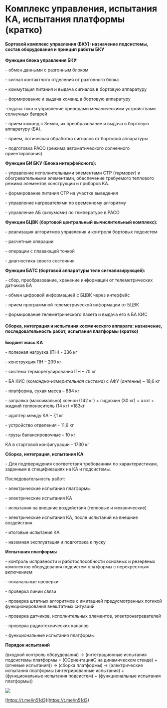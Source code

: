 # Комплекс управления, испытания КА, испытания платформы (кратко)

#### Бортовой комплекс управления (БКУ): назначение подсистемы, состав оборудования и принцип работы БКУ <a href="bortovoi-kompleks-upravleniya-bku-naznachenie-podsistemy-sostav-oborudovaniya-i-princip-raboty-bku" id="bortovoi-kompleks-upravleniya-bku-naznachenie-podsistemy-sostav-oborudovaniya-i-princip-raboty-bku"></a>

**Функции блока управления БКУ:**

\- обмен данными с разгонным блоком

\- сигнал контактного отделения от разгонного блока

\- коммутация питания и выдача сигналов в бортовую аппаратуру

\- формирование и выдача команд в бортовую аппаратуру

\-подача тока и управление приводами механическими устройствами солнечных батарей

\- прием команд с Земли, их преобразование и выдача в бортовую аппаратуру (БА).

\- прием, логическая обработка сигналов от бортовой аппаратуры

\- подготовка РАСО (режима автоматического солнечного ориентирования)

**Функции БИ БКУ (Блока интерфейсного):**

\- управление исполнительными элементами СТР (_терморег_) и обогревательными элементами, обеспечение требуемого теплового режима элементов конструкции и приборов КА.

\- формирование питания СТР на участке выведения

\- управление нагревателями по временному алгоритму

\- управление АБ (_аккумами_) по температуре в РАСО

**Функции БЦВК (бортовой центральный вычислительный комплекс):**

\- реализация алгоритмов управления и контроля бортовых подсистем

\- расчетные операции

\- операции с плавающей точкой

\- диагностика своего состояния&#x20;

**Функции БАТС (бортовой аппаратуры теле сигнализирующей):**

\- сбор, преобразование, хранение информации от телеметрических датчиков БА

\- обмен цифровой информацией с БЦВК через интерфейс

\- прием программной телеметрической информации от БЦВК

\- формирование телеметрического пакета и выдача его в БА КИС

#### Сборка, интеграция и испытания космического аппарата: назначение, последовательность работ, испытания платформы (кратко) <a href="sborka-integraciya-i-ispytaniya-kosmicheskogo-apparata-naznachenie-posledovatelnost-rabot-ispytaniya" id="sborka-integraciya-i-ispytaniya-kosmicheskogo-apparata-naznachenie-posledovatelnost-rabot-ispytaniya"></a>

**Бюджет масс КА**&#x20;

\- полезная нагрузка (ПН) - 336 кг

\- конструкция ПН – 209 кг

\- система терморегулирования ПН – 70 кг

\- БА КИС (_командно-измерительная система_) с АФУ (_антенны_) – 18,6 кг

\- платформа, сухая масса – 884 кг

\- заправка (максимально) ксенон (142 кг) + гидрозин (30 кг) + азот + жидкий теплоноситель (14 кг) =183кг

\- адаптер между КА – 7,1 кг

\- устройство отделения - 11,6 кг

\- грузы балансировочные – 10 кг

КА в стартовой конфигурации – 1730 кг

**Сборка, интеграция, испытания КА**

\- Для подтверждения соответствия требованиям по характеристикам, заданным в спецификациях на КА и подсистемы.

Последовательность работ:

\- электрические испытания платформы

\- электрические испытания КА

\- испытания на внешние воздействия (тепловые и механические)

\- электрические испытания КА, после испытаний на внешние воздействия

\- итоговые испытания КА

\- наземная эксплуатация и подготовка к пуску

**Испытания платформы**

\- контроль исправности и работоспособности основных и резервных комплектов оборудования подсистем платформы с перекрестным включением

\- поканальные проверки

\- проверка линии связи

\- проверка штатных алгоритмов с имитацией предусмотренных логикой функционирования внештатных ситуаций

\- проверка датчиков, исполнительных элементов, электронагревателей

\- проверка радиотехнических каналов

\- функциональные испытания платформы

**Порядок испытаний**

(входной контроль оборудования) -> (интеграционные испытания подсистемы платформы = (СОриентацияС на динамическом стенде) + (огневые испытания)) -> (сборка платформы) -> (электрические испытания платформы (интегрированные испытания) + (функциональные испытания подсистем) + (функциональные испытания платформы))

![](https://telegra.ph/file/3eff67b68117d6eb855d8.png)

[https://t.me/in51d3](https://t.me/in51d3)
